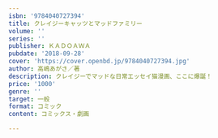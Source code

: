 ```yaml
---
isbn: '9784040727394'
title: クレイジーキャッツとマッドファミリー
volume: ''
series: ''
publisher: ＫＡＤＯＡＷＡ
pubdate: '2018-09-28'
cover: 'https://cover.openbd.jp/9784040727394.jpg'
author: 高嶋あがさ／著
description: クレイジーでマッドな日常エッセイ猫漫画、ここに爆誕！
price: '1000'
genre: ''
target: 一般
format: コミック
content: コミックス・劇画

---
```

